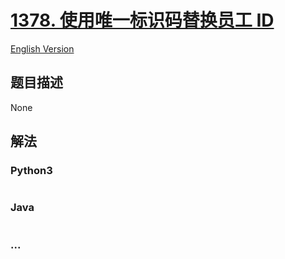 # [1378. 使用唯一标识码替换员工 ID](https://leetcode-cn.com/problems/replace-employee-id-with-the-unique-identifier)

[English Version](/solution/1300-1399/1378.Replace%20Employee%20ID%20With%20The%20Unique%20Identifier/README_EN.md)

## 题目描述

<!-- 这里写题目描述 -->

None

## 解法

<!-- 这里可写通用的实现逻辑 -->

<!-- tabs:start -->

### **Python3**

<!-- 这里可写当前语言的特殊实现逻辑 -->

```python

```

### **Java**

<!-- 这里可写当前语言的特殊实现逻辑 -->

```java

```

### **...**

```

```

<!-- tabs:end -->
